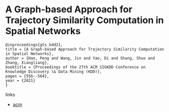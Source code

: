 # A Graph-based Approach for Trajectory Similarity Computation in Spatial Networks

```
@inproceedings{gts_kdd21,
title = {A Graph-based Approach for Trajectory Similarity Computation in Spatial Networks},
author = {Han, Peng and Wang, Jin and Yao, Di and Shang, Shuo and Zhang, Xiangliang},
booktitle = {Proceedings of the 27th ACM SIGKDD Conference on Knowledge Discovery \& Data Mining (KDD)},
pages = {556--564},
year = {2021}
}
```

links
- [acm](https://dl.acm.org/doi/10.1145/3447548.3467337)

